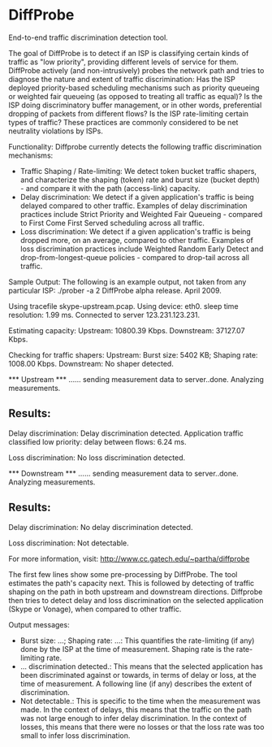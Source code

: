 # DiffProbe

End-to-end traffic discrimination detection tool.

The goal of DiffProbe is to detect if an ISP is classifying certain kinds of traffic as "low priority", providing different levels of service for them. DiffProbe actively (and non-intrusively) probes the network path and tries to diagnose the nature and extent of traffic discrimination:
Has the ISP deployed priority-based scheduling mechanisms such as priority queueing or weighted fair queueing (as opposed to treating all traffic as equal)?
Is the ISP doing discriminatory buffer management, or in other words, preferential dropping of packets from different flows?
Is the ISP rate-limiting certain types of traffic?
These practices are commonly considered to be net neutrality violations by ISPs.

Functionality:
Diffprobe currently detects the following traffic discrimination mechanisms:
- Traffic Shaping / Rate-limiting: We detect token bucket traffic shapers, and characterize the shaping (token) rate and burst size (bucket depth) - and compare it with the path (access-link) capacity.
- Delay discrimination: We detect if a given application's traffic is being delayed compared to other traffic. Examples of delay discrimination practices include Strict Priority and Weighted Fair Queueing - compared to First Come First Served scheduling across all traffic.
- Loss discrimination: We detect if a given application's traffic is being dropped more, on an average, compared to other traffic. Examples of loss discrimination practices include Weighted Random Early Detect and drop-from-longest-queue policies - compared to drop-tail across all traffic.

Sample Output:
The following is an example output, not taken from any particular ISP:
./prober -a 2
DiffProbe alpha release. April 2009.

Using tracefile skype-upstream.pcap.
Using device: eth0.
sleep time resolution: 1.99 ms.
Connected to server 123.231.123.231.

Estimating capacity:
 Upstream: 10800.39 Kbps.
 Downstream: 37127.07 Kbps.

Checking for traffic shapers:
 Upstream: Burst size: 5402 KB; Shaping rate: 1008.00 Kbps.
 Downstream: No shaper detected.

*** Upstream *** 
 ......
 sending measurement data to server..done.
 Analyzing measurements.

 Results:
 --------
 Delay discrimination:
 Delay discrimination detected.
 Application traffic classified low priority: delay between flows: 6.24 ms.

 Loss discrimination:
 No loss discrimination detected.

*** Downstream *** 
 ......
 sending measurement data to server..done.
 Analyzing measurements.

 Results:
 --------
 Delay discrimination:
 No delay discrimination detected.

 Loss discrimination:
 Not detectable.

For more information, visit: http://www.cc.gatech.edu/~partha/diffprobe

The first few lines show some pre-processing by DiffProbe. The tool estimates the path's capacity next. This is followed by detecting of traffic shaping on the path in both upstream and downstream directions. Diffprobe then tries to detect delay and loss discrimination on the selected application (Skype or Vonage), when compared to other traffic.

Output messages:
- Burst size: ...; Shaping rate: ...: This quantifies the rate-limiting (if any) done by the ISP at the time of measurement. Shaping rate is the rate-limiting rate.
- ... discrimination detected.: This means that the selected application has been discriminated against or towards, in terms of delay or loss, at the time of measurement. A following line (if any) describes the extent of discrimination.
- Not detectable.: This is specific to the time when the measurement was made. In the context of delays, this means that the traffic on the path was not large enough to infer delay discrimination. In the context of losses, this means that there were no losses or that the loss rate was too small to infer loss discrimination.
